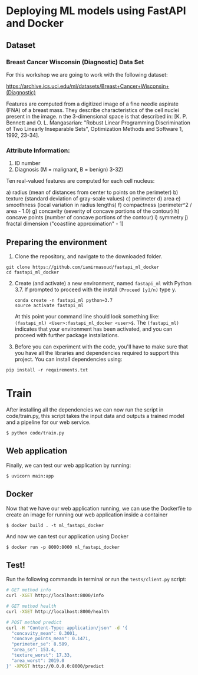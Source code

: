 # Deploying ML models using FastAPI and Docker


## Dataset
### Breast Cancer Wisconsin (Diagnostic) Data Set

For this workshop we are going to work with the following dataset:

https://archive.ics.uci.edu/ml/datasets/Breast+Cancer+Wisconsin+(Diagnostic)

Features are computed from a digitized image of a fine needle aspirate (FNA) of a breast mass. They describe characteristics of the cell nuclei present in the image.
n the 3-dimensional space is that described in: [K. P. Bennett and O. L. Mangasarian: "Robust Linear Programming Discrimination of Two Linearly Inseparable Sets", Optimization Methods and Software 1, 1992, 23-34].

### Attribute Information:

1) ID number
2) Diagnosis (M = malignant, B = benign)
3-32)

Ten real-valued features are computed for each cell nucleus:

a) radius (mean of distances from center to points on the perimeter)
b) texture (standard deviation of gray-scale values)
c) perimeter
d) area
e) smoothness (local variation in radius lengths)
f) compactness (perimeter^2 / area - 1.0)
g) concavity (severity of concave portions of the contour)
h) concave points (number of concave portions of the contour)
i) symmetry
j) fractal dimension ("coastline approximation" - 1)

## Preparing the environment

1. Clone the repository, and navigate to the downloaded folder.
```
git clone https://github.com/iamirmasoud/fastapi_ml_docker
cd fastapi_ml_docker
```

2. Create (and activate) a new environment, named `fastapi_ml` with Python 3.7. If prompted to proceed with the install `(Proceed [y]/n)` type y.

	```shell
	conda create -n fastapi_ml python=3.7
	source activate fastapi_ml
	```
	
	At this point your command line should look something like: `(fastapi_ml) <User>:fastapi_ml_docker <user>$`. The `(fastapi_ml)` indicates that your environment has been activated, and you can proceed with further package installations.

3. Before you can experiment with the code, you'll have to make sure that you have all the libraries and dependencies required to support this project. You can install dependencies using:
```
pip install -r requirements.txt
```


# Train

After installing all the dependencies we can now run the script in code/train.py, this script takes the input data and outputs a trained model and a pipeline for our web service.

`$ python code/train.py`

## Web application

Finally, we can test our web application by running:

`$ uvicorn main:app`

## Docker

Now that we have our web application running, we can use the Dockerfile to create an image for running our web application inside a container

`$ docker build . -t ml_fastapi_docker`

And now we can test our application using Docker

`$ docker run -p 8000:8000 ml_fastapi_docker`

## Test!

Run the following commands in terminal or run the `tests/client.py` script:

```bash
# GET method info
curl -XGET http://localhost:8000/info

# GET method health
curl -XGET http://localhost:8000/health

# POST method predict
curl -H "Content-Type: application/json" -d '{
  "concavity_mean": 0.3001,
  "concave_points_mean": 0.1471,
  "perimeter_se": 8.589,
  "area_se": 153.4,
  "texture_worst": 17.33,
  "area_worst": 2019.0
}' -XPOST http://0.0.0.0:8000/predict
```